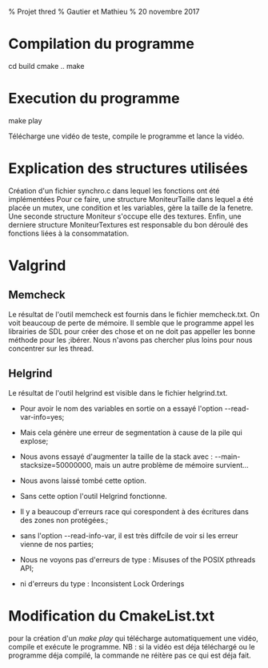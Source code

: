 % Projet thred
% Gautier et Mathieu
% 20 novembre 2017

# Compilation du programme

cd build
cmake ..
make 

# Execution du programme

make play

Télécharge une vidéo de teste, compile le programme et lance la vidéo.

# Explication des structures utilisées 

Création d'un fichier synchro.c dans lequel les fonctions ont été implémentées
Pour ce faire, une structure MoniteurTaille dans lequel a été placée un mutex, une condition et les variables, gère la taille de la fenetre.
Une seconde structure Moniteur s'occupe elle des textures.
Enfin, une derniere structure MoniteurTextures est responsable du bon déroulé des fonctions liées à la consommatation.


# Valgrind
## Memcheck

Le résultat de l'outil memcheck est fournis dans le fichier memcheck.txt.
On voit beaucoup de perte de mémoire.
Il semble que le programme appel les librairies de SDL pour créer des chose et on ne doit pas appeller les bonne méthode pour les ;ibérer.
Nous n'avons pas chercher plus loins pour nous concentrer sur les thread.

## Helgrind

Le résultat de l'outil helgrind est visible dans le fichier helgrind.txt.

* Pour avoir le nom des variables en sortie on a essayé l'option --read-var-info=yes;
* Mais cela génère une erreur de segmentation à cause de la pile qui explose;
* Nous avons essayé d'augmenter la taille de la stack avec : --main-stacksize=50000000, mais un autre problème de mémoire survient...
* Nous avons laissé tombé cette option.
* Sans cette option l'outil Helgrind fonctionne.

* Il y a beaucoup d'erreurs race qui corespondent à des écritures dans des zones non protégées.;
* sans l'option --read-info-var, il est très diffcile de voir si les erreur vienne de nos parties;
* Nous ne voyons pas d'erreurs de type : Misuses of the POSIX pthreads API;
* ni d'erreurs du type : Inconsistent Lock Orderings  



# Modification du CmakeList.txt 

pour la création d'un _make play_ qui télécharge automatiquement une vidéo, compile et exécute le programme.
NB : si la vidéo est déja téléchargé ou le programme déja compilé, la commande ne réitère pas ce qui est déja fait.
